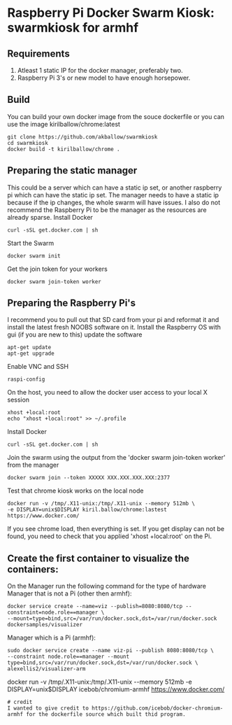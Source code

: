 # Raspberry Pi Docker Swarm Kiosk: swarmkiosk for armhf

## Requirements
1. Atleast 1 static IP for the docker manager, preferably two.
2. Raspberry Pi 3's or new model to have enough horsepower.

## Build
You can build your own docker image from the souce dockerfile or you can use the image kirilballow/chrome:latest
```
git clone https://github.com/akballow/swarmkiosk
cd swarmkiosk
docker build -t kirilballow/chrome .
```

## Preparing the static manager
This could be a server which can have a static ip set, or another raspberry pi which can have the static ip set. 
The manager needs to have a static ip because if the ip changes, the whole swarm will have issues.
I also do not recommend the Raspberry Pi to be the manager as the resources are already sparse.
Install Docker
```
curl -sSL get.docker.com | sh
```
Start the Swarm
```
docker swarm init
```
Get the join token for your workers
```
docker swarm join-token worker
```


## Preparing the Raspberry Pi's
I recommend you to pull out that SD card from your pi and reformat it and install the latest fresh NOOBS software on it.
Install the Raspberry OS with gui (if you are new to this)
update the software
```
apt-get update
apt-get upgrade
```
Enable VNC and SSH
```
raspi-config 
```
On the host, you need to allow the docker user access to your local X session
```
xhost +local:root
echo "xhost +local:root" >> ~/.profile
```
Install Docker
```
curl -sSL get.docker.com | sh
```
Join the swarm using the output from the 'docker swarm join-token worker' from the manager
```
docker swarm join --token XXXXX XXX.XXX.XXX.XXX:2377
```
Test that chrome kiosk works on the local node
```
docker run -v /tmp/.X11-unix:/tmp/.X11-unix --memory 512mb \
-e DISPLAY=unix$DISPLAY kiril.ballow/chrome:lastest https://www.docker.com/
```
If you see chrome load, then everything is set. If you get display can not be found, you need to check that you applied 'xhost +local:root' on the Pi.


## Create the first container to visualize the containers:
On the Manager run the following command for the type of hardware
Manager that is not a Pi (other then armhf):
```
docker service create --name=viz --publish=8080:8080/tcp --constraint=node.role==manager \
--mount=type=bind,src=/var/run/docker.sock,dst=/var/run/docker.sock dockersamples/visualizer
```
Manager which is a Pi (armhf):
```
sudo docker service create --name viz-pi --publish 8080:8080/tcp \
--constraint node.role==manager --mount type=bind,src=/var/run/docker.sock,dst=/var/run/docker.sock \
alexellis2/visualizer-arm
```

docker run -v /tmp/.X11-unix:/tmp/.X11-unix --memory 512mb -e DISPLAY=unix$DISPLAY icebob/chromium-armhf https://www.docker.com/
```
# credit
I wanted to give credit to https://github.com/icebob/docker-chromium-armhf for the dockerfile source which built thid program.


